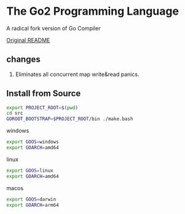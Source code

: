 # The Go2 Programming Language

A radical fork version of Go Compiler


[Original README](./old.README.md)


## changes

1. Eliminates all concurrent map write&read panics.

## Install from Source

```bash 
export PROJECT_ROOT=$(pwd)
cd src 
GOROOT_BOOTSTRAP=$PROJECT_ROOT/bin ./make.bash
```

windows
```bash
export GOOS=windows 
export GOARCH=amd64
```

linux
```bash
export GOOS=linux 
export GOARCH=amd64
```

macos
```bash
export GOOS=darwin 
export GOARCH=arm64
```
